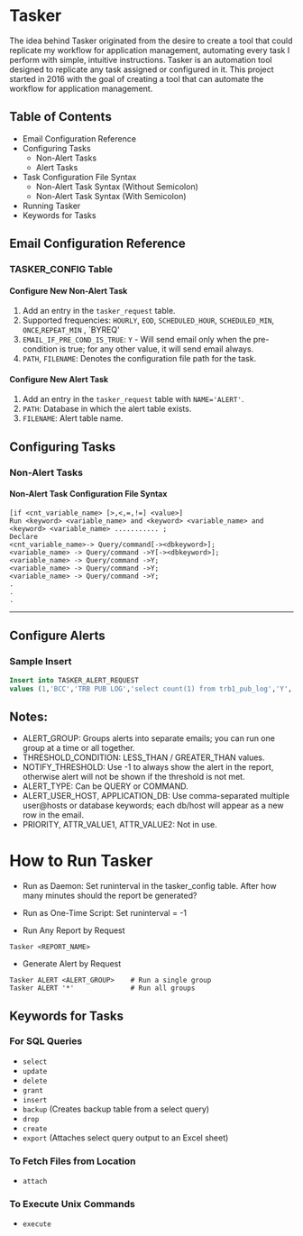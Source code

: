 # Tasker
The idea behind Tasker originated from the desire to create a tool that could replicate my workflow for application management, automating every task I perform with simple, intuitive instructions.
Tasker is an automation tool designed to replicate any task assigned or configured in it. This project started in 2016 with the goal of creating a tool that can automate the workflow for application management.

## Table of Contents


- Email Configuration Reference
- Configuring Tasks
  - Non-Alert Tasks
  - Alert Tasks
- Task Configuration File Syntax
  - Non-Alert Task Syntax (Without Semicolon)
  - Non-Alert Task Syntax (With Semicolon)
- Running Tasker
- Keywords for Tasks


## Email Configuration Reference

### TASKER_CONFIG Table

#### Configure New Non-Alert Task

1. Add an entry in the `tasker_request` table.
2. Supported frequencies: `HOURLY`, `EOD`, `SCHEDULED_HOUR`, `SCHEDULED_MIN`, `ONCE`,`REPEAT_MIN` , `BYREQ'
3. `EMAIL_IF_PRE_COND_IS_TRUE`: `Y` - Will send email only when the pre-condition is true; for any other value, it will send email always.
4. `PATH`, `FILENAME`: Denotes the configuration file path for the task.

#### Configure New Alert Task

1. Add an entry in the `tasker_request` table with `NAME='ALERT'`.
2. `PATH`: Database in which the alert table exists.
3. `FILENAME`: Alert table name.

## Configuring Tasks

### Non-Alert Tasks

#### Non-Alert Task Configuration File Syntax 

```plaintext
[if <cnt_variable_name> [>,<,=,!=] <value>]
Run <keyword> <variable_name> and <keyword> <variable_name> and <keyword> <variable_name> ........... ;
Declare
<cnt_variable_name>-> Query/command[-><dbkeyword>];
<variable_name> -> Query/command ->Y[-><dbkeyword>];
<variable_name> -> Query/command ->Y;
<variable_name> -> Query/command ->Y;
<variable_name> -> Query/command ->Y;
.
.
.
```


---

## Configure Alerts

### Sample Insert
```sql
Insert into TASKER_ALERT_REQUEST 
values (1,'BCC','TRB PUB LOG','select count(1) from trb1_pub_log','Y','GREATER_THAN',-1,200,500,'QUERY',null,'abpapp',1,null,null);
```
## Notes:
- ALERT_GROUP: Groups alerts into separate emails; you can run one group at a time or all together.
- THRESHOLD_CONDITION: LESS_THAN / GREATER_THAN values.
- NOTIFY_THRESHOLD: Use -1 to always show the alert in the report, otherwise alert will not be shown if the threshold is not met.
- ALERT_TYPE: Can be QUERY or COMMAND.
- ALERT_USER_HOST, APPLICATION_DB: Use comma-separated multiple user@hosts or database keywords; each db/host will appear as a new row in the email.
- PRIORITY, ATTR_VALUE1, ATTR_VALUE2: Not in use.


# How to Run Tasker
- Run as Daemon: Set runinterval in the tasker_config table. After how many minutes should the report be generated?
- Run as One-Time Script: Set runinterval = -1

- Run Any Report by Request
```plaintext
Tasker <REPORT_NAME>
```

- Generate Alert by Request
```plaintext
Tasker ALERT <ALERT_GROUP>    # Run a single group
Tasker ALERT '*'              # Run all groups
```

## Keywords for Tasks

### For SQL Queries
- `select`
- `update`
- `delete`
- `grant`
- `insert`
- `backup` (Creates backup table from a select query)
- `drop`
- `create`
- `export` (Attaches select query output to an Excel sheet)

### To Fetch Files from Location
- `attach`

### To Execute Unix Commands
- `execute`
